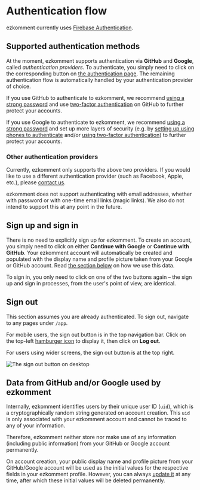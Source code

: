 # Authentication flow

ezkomment currently uses [Firebase Authentication](https://firebase.google.com).

## Supported authentication methods

At the moment, ezkomment supports authentication via **GitHub** and **Google**, called _authentication providers_. To authenticate, you simply need to click on the corresponding button on [the authentication page](https://ezkomment.joulev.dev/auth). The remaining authentication flow is automatically handled by your authentication provider of choice.

If you use GitHub to authenticate to ezkomment, we recommend [using a strong password](https://docs.github.com/en/authentication/keeping-your-account-and-data-secure/creating-a-strong-password) and use [two-factor authentication](https://docs.github.com/en/authentication/securing-your-account-with-two-factor-authentication-2fa/about-two-factor-authentication) on GitHub to further protect your accounts.

If you use Google to authenticate to ezkomment, we recommend [using a strong password](https://support.google.com/accounts/answer/32040) and set up more layers of security (e.g. by [setting up using phones to authenticate](https://support.google.com/accounts/answer/6361026) and/or [using two-factor authentication](https://support.google.com/accounts/answer/185839)) to further protect your accounts.

### Other authentication providers

Currently, ezkomment only supports the above two providers. If you would like to use a different authentication provider (such as Facebook, Apple, etc.), please [contact us](https://github.com/joulev/ezkomment/discussions).

ezkomment does not support authenticating with email addresses, whether with password or with one-time email links (magic links). We also do not intend to support this at any point in the future.

## Sign up and sign in

There is no need to explicitly sign up for ezkomment. To create an account, you simply need to click on either **Continue with Google** or **Continue with GitHub**. Your ezkomment account will automatically be created and populated with the display name and profile picture taken from your Google or GitHub account. Read [the section below](#data-from-github-andor-google-used-by-ezkomment) on how we use this data.

To sign in, you only need to click on one of the two buttons again &ndash; the sign up and sign in processes, from the user's point of view, are identical.

## Sign out

This section assumes you are already authenticated. To sign out, navigate to any pages under `/app`.

For mobile users, the sign out button is in the top navigation bar. Click on the top-left [hamburger icon](https://en.wikipedia.org/wiki/Hamburger_button) to display it, then click on **Log out**.

For users using wider screens, the sign out button is at the top right.

![The sign out button on desktop](/images/docs/authentication/authentication-flow/sign-out-button-desktop.png)

## Data from GitHub and/or Google used by ezkomment

Internally, ezkomment identifies users by their unique user ID (`uid`), which is a cryptographically random string generated on account creation. This `uid` is only associated with your ezkomment account and cannot be traced to any of your information.

Therefore, ezkomment neither store nor make use of any information (including public information) from your GitHub or Google account permanently.

On account creation, your public display name and profile picture from your GitHub/Google account will be used as the initial values for the respective fields in your ezkomment profile. However, you can always [update it](/docs/authentication/update-information) at any time, after which these initial values will be deleted permanently.
